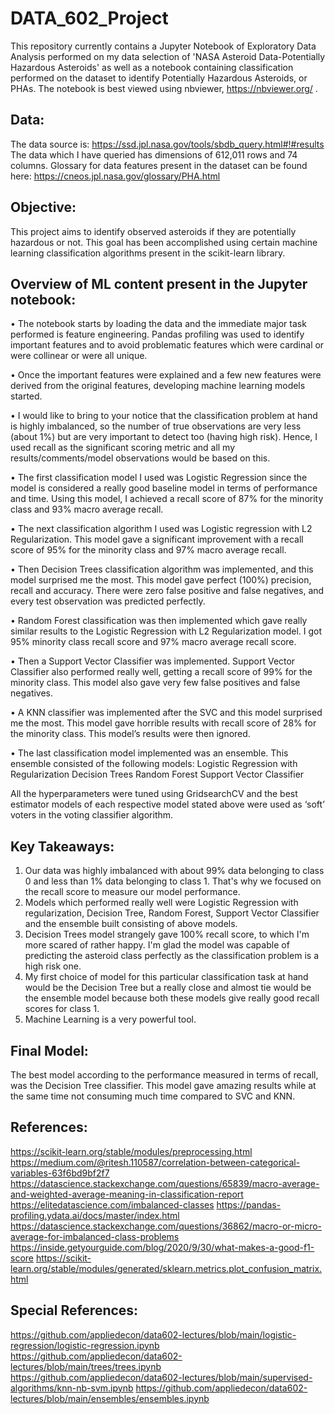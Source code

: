 # DATA_602_Project

This repository currently contains a Jupyter Notebook of Exploratory Data Analysis performed on my data selection of 'NASA Asteroid Data-Potentially Hazardous Asteroids' as well as a notebook containing classification performed on the dataset to identify Potentially Hazardous Asteroids, or PHAs.
The notebook is best viewed using nbviewer, https://nbviewer.org/ .



## Data:
The data source is: https://ssd.jpl.nasa.gov/tools/sbdb_query.html#!#results 
The data which I have queried has dimensions of 612,011 rows and 74 columns.
Glossary for data features present in the dataset can be found here: https://cneos.jpl.nasa.gov/glossary/PHA.html 


## Objective:
This project aims to identify observed asteroids if they are potentially hazardous or not. This goal has been accomplished using certain machine learning classification algorithms present in the scikit-learn library.


## Overview of ML content present in the Jupyter notebook:
•	The notebook starts by loading the data and the immediate major task performed is feature engineering. Pandas profiling was used to identify important features and to avoid problematic features which were cardinal or were collinear or were all unique.

•	Once the important features were explained and a few new features were derived from the original features, developing machine learning models started.

•	I would like to bring to your notice that the classification problem at hand is highly imbalanced, so the number of true observations are very less (about 1%) but are very important to detect too (having high risk). Hence, I used recall as the significant scoring metric and all my results/comments/model observations would be based on this.

•	The first classification model I used was Logistic Regression since the model is considered a really good baseline model in terms of performance and time. Using this model, I achieved a recall score of 87% for the minority class and 93% macro average recall.

•	The next classification algorithm I used was Logistic regression with L2 Regularization. This model gave a significant improvement with a recall score of 95% for the minority class and 97% macro average recall.

•	Then Decision Trees classification algorithm was implemented, and this model surprised me the most. This model gave perfect (100%)  precision, recall and accuracy. There were zero false positive and false negatives, and every test observation was predicted perfectly.

•	Random Forest classification was then implemented which gave really similar results to the Logistic Regression with L2 Regularization model. I got 95% minority class recall score and 97% macro average recall score.

•	Then a Support Vector Classifier was implemented. Support Vector Classifier also performed really well, getting a recall score of 99% for the minority class. This model also gave very few false positives and false negatives.

•	A KNN classifier was implemented after the SVC and this model surprised me the most. This model gave horrible results with recall score of 28% for the minority class. This model’s results were then ignored.

•	The last classification model implemented was an ensemble. This ensemble consisted of the following models:
    Logistic Regression with Regularization
    Decision Trees
    Random Forest
    Support Vector Classifier
    
All the hyperparameters were tuned using GridsearchCV and the best estimator models of each respective model stated above were used as ‘soft’ voters in the voting classifier algorithm.


## Key Takeaways:
1. Our data was highly imbalanced with about 99% data belonging to class 0 and less than 1% data belonging to class 1. That's why we focused on the recall score to measure our model performance.
2. Models which performed really well were Logistic Regression with regularization, Decision Tree, Random Forest, Support Vector Classifier and the ensemble built consisting of above models.
3. Decision Trees model strangely gave 100% recall score, to which I'm more scared of rather happy. I'm glad the model was capable of predicting the asteroid class perfectly as the classification problem is a high risk one.
4. My first choice of model for this particular classification task at hand would be the Decision Tree but a really close and almost tie would be the ensemble model because both these models give really good recall scores for class 1.
5. Machine Learning is a very powerful tool.


## Final Model:
The best model according to the performance measured in terms of recall, was the Decision Tree classifier. This model gave amazing results while at the same time not consuming much time compared to SVC and KNN.



## References:
https://scikit-learn.org/stable/modules/preprocessing.html
https://medium.com/@ritesh.110587/correlation-between-categorical-variables-63f6bd9bf2f7
https://datascience.stackexchange.com/questions/65839/macro-average-and-weighted-average-meaning-in-classification-report
https://elitedatascience.com/imbalanced-classes
https://pandas-profiling.ydata.ai/docs/master/index.html
https://datascience.stackexchange.com/questions/36862/macro-or-micro-average-for-imbalanced-class-problems
https://inside.getyourguide.com/blog/2020/9/30/what-makes-a-good-f1-score
https://scikit-learn.org/stable/modules/generated/sklearn.metrics.plot_confusion_matrix.html

## Special References:
https://github.com/appliedecon/data602-lectures/blob/main/logistic-regression/logistic-regression.ipynb
https://github.com/appliedecon/data602-lectures/blob/main/trees/trees.ipynb
https://github.com/appliedecon/data602-lectures/blob/main/supervised-algorithms/knn-nb-svm.ipynb
https://github.com/appliedecon/data602-lectures/blob/main/ensembles/ensembles.ipynb

